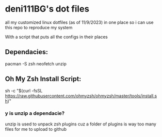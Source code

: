 # deni111BG's dot files
all my customized linux dotfiles (as of 11/9/2023) in one place so i can use this repo to reproduce my system

With a script that puts all the configs in their places

## Dependacies:
pacman -S zsh neofetch unzip

## Oh My Zsh Install Script:
sh -c "$(curl -fsSL https://raw.githubusercontent.com/ohmyzsh/ohmyzsh/master/tools/install.sh)"

### y is unzip a dependacie?
unzip is used to unpack zsh plugins cuz a folder of plugins is way too many files for me to upload to github 
